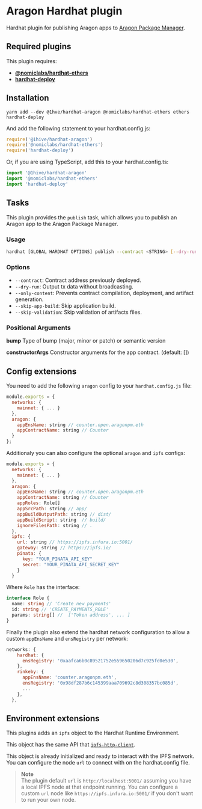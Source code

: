 # Aragon Hardhat plugin

Hardhat plugin for publishing Aragon apps to [Aragon Package Manager](https://hack.aragon.org/docs/apm-intro.html).

## Required plugins

This plugin requires:

- [**@nomiclabs/hardhat-ethers**](https://hardhat.org/plugins/nomiclabs-hardhat-ethers.html)
- [**hardhat-deploy**](https://hardhat.org/plugins/hardhat-deploy.html)

## Installation

```
yarn add --dev @1hve/hardhat-aragon @nomiclabs/hardhat-ethers ethers hardhat-deploy
```

And add the following statement to your hardhat.config.js:

```js
require('@1hive/hardhat-aragon')
require('@nomiclabs/hardhat-ethers')
require('hardhat-deploy')
```

Or, if you are using TypeScript, add this to your hardhat.config.ts:

```ts
import '@1hive/hardhat-aragon'
import '@nomiclabs/hardhat-ethers'
import 'hardhat-deploy'
```

## Tasks

This plugin provides the `publish` task, which allows you to publish an Aragon app to the Aragon Package Manager.

### Usage

```sh
hardhat [GLOBAL HARDHAT OPTIONS] publish --contract <STRING> [--dry-run] [--only-content] [--skip-app-build] [--skip-validation] bump [...constructorArgs]
```

### Options

- `--contract`: Contract address previously deployed.
- `--dry-run`: Output tx data without broadcasting.
- `--only-content`: Prevents contract compilation, deployment, and artifact generation.
- `--skip-app-build`: Skip application build.
- `--skip-validation`: Skip validation of artifacts files.

### Positional Arguments

**bump** Type of bump (major, minor or patch) or semantic version

**constructorArgs** Constructor arguments for the app contract. (default: [])

## Config extensions

You need to add the following `aragon` config to your `hardhat.config.js` file:

```js
module.exports = {
  networks: {
    mainnet: { ... }
  },
  aragon: {
    appEnsName: string // counter.open.aragonpm.eth
    appContractName: string // Counter
  }
};
```

Additionaly you can also configure the optional `aragon` and `ipfs` configs:

```js
module.exports = {
  networks: {
    mainnet: { ... }
  },
  aragon: {
    appEnsName: string // counter.open.aragonpm.eth
    appContractName: string // Counter
    appRoles: Role[]
    appSrcPath: string // app/
    appBuildOutputPath: string // dist/
    appBuildScript: string  // build/
    ignoreFilesPath: string // .
  },
  ipfs: {
    url: string // https://ipfs.infura.io:5001/
    gateway: string // https://ipfs.io/
    pinata: {
      key: "YOUR_PINATA_API_KEY"
      secret: "YOUR_PINATA_API_SECRET_KEY"
    }
  }
```

Where `Role` has the interface:

```ts
interface Role {
  name: string // 'Create new payments'
  id: string // 'CREATE_PAYMENTS_ROLE'
  params: string[] //  ['Token address', ... ]
}
```

Finally the plugin also extend the hardhat network configuration to allow a custom `appEnsName` and `ensRegistry` per network:

```js
networks: {
    hardhat: {
      ensRegistry: '0xaafca6b0c89521752e559650206d7c925fd0e530',
    },
    rinkeby: {
      appEnsName: 'counter.aragonpm.eth',
      ensRegistry: '0x98df287b6c145399aaa709692c8d308357bc085d',
      ...
    },
  },
```

## Environment extensions

This plugins adds an `ipfs` object to the Hardhat Runtime Environment.

This object has the same API that [`ipfs-http-client`](https://github.com/ipfs/js-ipfs/tree/master/packages/ipfs-http-client).

This object is already initialized and ready to interact with the IPFS network. You can configure the node `url` to connect with on the hardhat.config file.

> **Note**<br>
> The plugin default `url` is `http://localhost:5001/` assuming you have a local IPFS node at that endpoint running. You can configure a custom `url` node like `https://ipfs.infura.io:5001/` if you don't want to run your own node.
